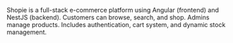 Shopie is a full-stack e-commerce platform using Angular (frontend) and NestJS (backend). Customers can browse, search, and shop. Admins manage products. Includes authentication, cart system, and dynamic stock management.
